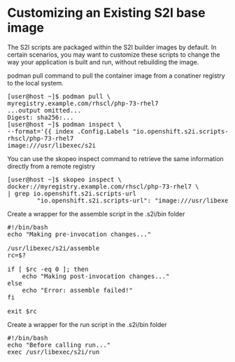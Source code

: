 # Customizing an Existing S2I base image

The S2I scripts are packaged within the S2I builder images by default. In certain scenarios, you may want to customize these scripts to change the way your application is built and run, without rebuilding the image.

podman pull command to pull the container image from a conatiner registry to the local system.
<pre>
[user@host ~]$ podman pull \
myregistry.example.com/rhscl/php-73-rhel7
...output omitted...
Digest: sha256:...
[user@host ~]$ podman inspect \
--format='{{ index .Config.Labels "io.openshift.s2i.scripts-url"}}' \
rhscl/php-73-rhel7
image:///usr/libexec/s2i
</pre>

You can use the skopeo inspect command to retrieve the same information directly from a remote registry
<pre>
[user@host ~]$ skopeo inspect \
docker://myregistry.example.com/rhscl/php-73-rhel7 \
| grep io.openshift.s2i.scripts-url
        "io.openshift.s2i.scripts-url": "image:///usr/libexec/s2i",
</pre>

Create a wrapper for the assemble script in the .s2i/bin folder
<pre>
#!/bin/bash
echo "Making pre-invocation changes..."

/usr/libexec/s2i/assemble
rc=$?

if [ $rc -eq 0 ]; then
    echo "Making post-invocation changes..."
else
    echo "Error: assemble failed!"
fi

exit $rc
</pre>

Create a wrapper for the run script in the .s2i/bin folder
<pre>
#!/bin/bash
echo "Before calling run..."
exec /usr/libexec/s2i/run
</pre>


